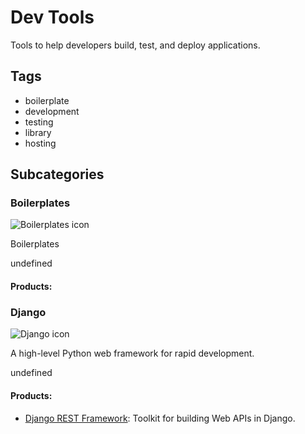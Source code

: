 # Dev Tools

Tools to help developers build, test, and deploy applications.

## Tags
- boilerplate
- development
- testing
- library
- hosting

## Subcategories
### Boilerplates
![Boilerplates icon](undefined)

Boilerplates

undefined

#### Products:

### Django
![Django icon](undefined)

A high-level Python web framework for rapid development.

undefined

#### Products:
- [Django REST Framework](https://www.django-rest-framework.org/): Toolkit for building Web APIs in Django.

